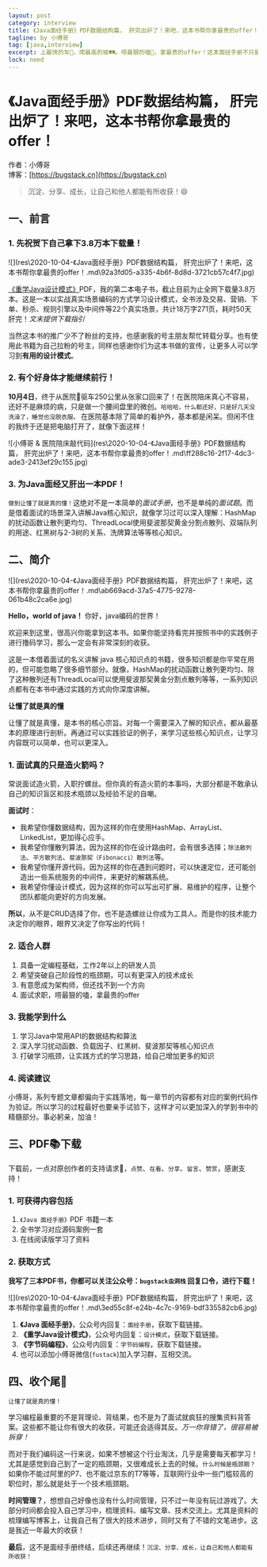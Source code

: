 ```yaml
---
layout: post
category: interview
title: 《Java面经手册》PDF数据结构篇， 肝完出炉了！来吧，这本书帮你拿最贵的offer！
tagline: by 小傅哥
tag: [java,interview]
excerpt: 上最快的车🚗，爬最高的坡🛤。唠最狠的嗑🤔，拿最贵的offer！这本面经手册不只是面试，更是对Java的深入学习，扰动函数、负载因子、斐波那契、洗牌算法等等，助你突破阶段性瓶颈期。
lock: need
---
```


# 《Java面经手册》PDF数据结构篇， 肝完出炉了！来吧，这本书帮你拿最贵的offer！

作者：小傅哥
<br/>博客：[https://bugstack.cn](https://bugstack.cn)

>沉淀、分享、成长，让自己和他人都能有所收获！😄

## 一、前言

### 1. 先祝贺下自己拿下3.8万本下载量！

![](res\2020-10-04-《Java面经手册》PDF数据结构篇， 肝完出炉了！来吧，这本书帮你拿最贵的offer！.md\92a3fd05-a335-4b6f-8d8d-3721cb57c4f7.jpg)

[《重学Java设计模式》](https://bugstack.cn/itstack-demo-design/2020/07/12/%E9%87%8D%E5%AD%A6-Java-%E8%AE%BE%E8%AE%A1%E6%A8%A1%E5%BC%8F.html)PDF，我的第二本电子书，截止目前为止全网下载量3.8万本。这是一本以实战真实场景编码的方式学习设计模式，全书涉及交易、营销、下单、秒杀、规则引擎以及中间件等22个真实场景，共计18万字271页，耗时50天肝完！*文末提供下载指引*

当然这本书的推广少不了粉丝的支持，也感谢我的号主朋友帮忙转载分享。也有使用此书籍为自己拉粉的号主，同样也感谢你们为这本书做的宣传，让更多人可以学习到**有用的设计模式**。

### 2. 有个好身体才能继续前行！

**10月4日**，终于从医院🏥驱车250公里从张家口回来了！在医院陪床真心不容易，还好不是麻烦的病，只是做一个腰间盘里的微创。`哈哈哈，什么都还好，只是好几天没洗澡了，睡觉也没脱衣服。` 在医院基本除了简单的看护外，基本都是闲呆。但闲不住的我终于还是把电脑打开了，就像下面这样！

![小傅哥 & 医院陪床敲代码](res\2020-10-04-《Java面经手册》PDF数据结构篇， 肝完出炉了！来吧，这本书帮你拿最贵的offer！.md\ff288c16-2f17-4dc3-ade3-2413ef29c155.jpg)

### 3. 为Java面经又肝出一本PDF！

`做到让懂了就是真的懂！`这绝对不是一本简单的*面试手册*，也不是单纯的*面试题*。而是借着面试的场景深入讲解Java核心知识，就像学习过可以深入理解：HashMap的扰动函数让散列更均匀、ThreadLocal使用斐波那契黄金分割点散列、双端队列的用途、红黑树与2-3树的关系、洗牌算法等等核心知识。

## 二、简介

![](res\2020-10-04-《Java面经手册》PDF数据结构篇， 肝完出炉了！来吧，这本书帮你拿最贵的offer！.md\ab669acd-37a5-4775-9278-061b48c2ca6e.jpg)

**Hello，world of java！** 你好，java编码的世界！

欢迎来到这里，很高兴你能拿到这本书。如果你能坚持看完并按照书中的实践例子进行撸码学习，那么一定会有非常深刻的收获。

这是一本借着面试的名义讲解 java 核心知识点的书籍，很多知识都是你平常在用的，但可能忽略了很多细节部分。就像，HashMap的扰动函数让散列更均匀、除了这种散列还有ThreadLocal可以使用斐波那契黄金分割点散列等等，一系列知识点都有在本书中通过实践的方式向你深度讲解。

**让懂了就是真的懂**

让懂了就是真懂，是本书的核心宗旨。对每一个需要深入了解的知识点，都从最基本的原理进行剖析。再通过可以实践验证的例子，来学习这些核心知识点，让学习内容既可以简单，也可以更深入。

### 1. 面试真的只是造火箭吗？

常说面试造火箭，入职拧螺丝。但你真的有造火箭的本事吗，大部分都是不敢承认自己的知识盲区和技术瓶颈以及经验不足的自嘲。

**面试时**：

- 我希望你懂数据结构，因为这样的你在使用HashMap、ArrayList、LinkedList，更加得心应手。
- 我希望你懂散列算法，因为这样的你在设计路由时，会有很多选择；`除法散列法`、`平方散列法`、`斐波那契（Fibonacci）散列法`等。
- 我希望你懂开源代码，因为这样的你在遇到问题时，可以快速定位，还可能创造出一些系统服务的中间件，来更好的解耦系统。
- 我希望你懂设计模式，因为这样的你可以写出可扩展、易维护的程序，让整个团队都能向更好的方向发展。

**所以**，从不是CRUD选择了你，也不是造螺丝让你成为工具人。而是你的技术能力决定你的眼界，眼界又决定了你写出的代码！

### 2. 适合人群

1. 具备一定编程基础，工作2年以上的研发人员
2. 希望突破自己阶段性的瓶颈期，可以有更深入的技术成长
3. 有意愿成为架构师，但还找不到一个方向
4. 面试求职，唠最狠的嗑，拿最贵的offer

### 3. 我能学到什么

1. 学习Java中常用API的数据结构和算法
2. 深入学习扰动函数、负载因子、红黑树、斐波那契等核心知识点
3. 打破学习瓶颈，让实践方式的学习思路，给自己增加更多的知识

### 4. 阅读建议

小傅哥，系列专题文章都偏向于实践落地，每一章节的内容都有对应的案例代码作为验证。所以学习的过程最好也要亲手试验下，这样才可以更加深入的学到书中的精髓部分。事必躬亲，加油！

## 三、PDF📚下载

下载前，一点对原创作者的支持请求😬，`点赞`、`在看`、`分享`、`留言`、`赞赏`，感谢支持！

### 1. 可获得内容包括

1. `《Java 面经手册》`PDF 书籍一本
2. 全书学习对应源码案例一套
3. 在线阅读版学习了资料

### 2. 获取方式


**我写了三本PDF书，你都可以关注公众号：`bugstack虫洞栈` 回复口令，进行下载！**

![](res\2020-10-04-《Java面经手册》PDF数据结构篇， 肝完出炉了！来吧，这本书帮你拿最贵的offer！.md\3ed55c8f-e24b-4c7c-9169-bdf335582cb6.jpg)

1. **《Java 面经手册》**，公众号内回复：`面经手册`，获取下载链接。
2. **《重学Java设计模式》**，公众号内回复：`设计模式`，获取下载链接。
3. **《字节码编程》**，公众号内回复：`字节码编程`，获取下载链接。
4. 也可以添加小傅哥微信(`fustack`)加入学习群，互相交流。

## 四、收个尾🎉

`让懂了就是真的懂！`

学习编程最重要的不是背理论、背结果，也不是为了面试就疯狂的搜集资料背答案。这些都不能让你有很大的收获，可能还会适得其反。*万一你背错了，很容易被拆穿！*

而对于我们编码这一行来说，如果不想被这个行业淘汰，几乎是需要每天都学习！尤其是感觉到自己到了一定的瓶颈期，又很难成长上去的时候。`什么时候是瓶颈期？` 如果你不能过阿里的P7、也不能过京东的T7等等，互联网行业中一些门槛较高的职位时，那么就是处于一个技术瓶颈期。

**时间管理？**，想想自己好像也没有什么时间管理，只不过一年没有玩过游戏了。大部分时间都会投入自己学习中，梳理资料、编写文章、技术交流上。尤其是资料的梳理编写博客上，让我自己有了很大的技术进步，同时又有了不错的文笔进步。这是我近一年最大的收获！

**最后**，这不是面经手册终结，后续还再继续！`沉淀、分享、成长，让自己和他人都能有所收获！`